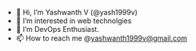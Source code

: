 - 👋 Hi, I’m Yashwanth V (@yash1999v)
- 👀 I’m interested in web technolgies
- 🌱 I’m DevOps Enthusiast.
- 📫 How to reach me @yashwanth1999v@gmail.com

<!---
yash1999v/yash1999v is a ✨ special ✨ repository because its `README.md` (this file) appears on your GitHub profile.
You can click the Preview link to take a look at your changes.
--->
